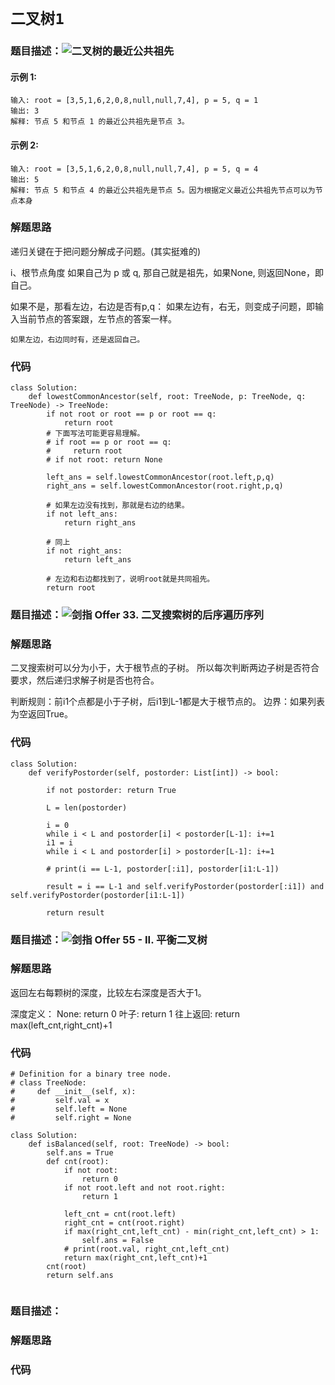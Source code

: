 # `二叉树1`

### 题目描述：![二叉树的最近公共祖先](https://leetcode-cn.com/problems/er-cha-shu-de-zui-jin-gong-gong-zu-xian-lcof/)
#### 示例 1:
```
输入: root = [3,5,1,6,2,0,8,null,null,7,4], p = 5, q = 1
输出: 3
解释: 节点 5 和节点 1 的最近公共祖先是节点 3。
```
#### 示例 2:
```
输入: root = [3,5,1,6,2,0,8,null,null,7,4], p = 5, q = 4
输出: 5
解释: 节点 5 和节点 4 的最近公共祖先是节点 5。因为根据定义最近公共祖先节点可以为节点本身
```
### 解题思路
递归关键在于把问题分解成子问题。(其实挺难的)

i、根节点角度
如果自己为 p 或 q, 那自己就是祖先，如果None, 则返回None，即自己。

如果不是，那看左边，右边是否有p,q：
    如果左边有，右无，则变成子问题，即输入当前节点的答案跟，左节点的答案一样。

    如果左边，右边同时有，还是返回自己。

### 代码

```python3
class Solution:
    def lowestCommonAncestor(self, root: TreeNode, p: TreeNode, q: TreeNode) -> TreeNode:
        if not root or root == p or root == q:
            return root
        # 下面写法可能更容易理解。
        # if root == p or root == q:
        #     return root
        # if not root: return None
        
        left_ans = self.lowestCommonAncestor(root.left,p,q)
        right_ans = self.lowestCommonAncestor(root.right,p,q)

        # 如果左边没有找到，那就是右边的结果。
        if not left_ans:
            return right_ans
        
        # 同上
        if not right_ans:
            return left_ans

        # 左边和右边都找到了，说明root就是共同祖先。
        return root
```

### 题目描述：![剑指 Offer 33. 二叉搜索树的后序遍历序列](https://leetcode-cn.com/problems/er-cha-sou-suo-shu-de-hou-xu-bian-li-xu-lie-lcof/)

### 解题思路
二叉搜索树可以分为小于，大于根节点的子树。
所以每次判断两边子树是否符合要求，然后递归求解子树是否也符合。

判断规则：前i1个点都是小于子树，后i1到L-1都是大于根节点的。
边界：如果列表为空返回True。

### 代码

```python3
class Solution:
    def verifyPostorder(self, postorder: List[int]) -> bool:

        if not postorder: return True

        L = len(postorder)

        i = 0
        while i < L and postorder[i] < postorder[L-1]: i+=1        
        i1 = i
        while i < L and postorder[i] > postorder[L-1]: i+=1
        
        # print(i == L-1, postorder[:i1], postorder[i1:L-1])

        result = i == L-1 and self.verifyPostorder(postorder[:i1]) and self.verifyPostorder(postorder[i1:L-1])

        return result
```

### 题目描述：![剑指 Offer 55 - II. 平衡二叉树](https://leetcode-cn.com/problems/ping-heng-er-cha-shu-lcof/)

### 解题思路
返回左右每颗树的深度，比较左右深度是否大于1。

深度定义：
None: return 0
叶子: return 1
往上返回: return max(left_cnt,right_cnt)+1

### 代码

```python3
# Definition for a binary tree node.
# class TreeNode:
#     def __init__(self, x):
#         self.val = x
#         self.left = None
#         self.right = None

class Solution:
    def isBalanced(self, root: TreeNode) -> bool:
        self.ans = True
        def cnt(root):
            if not root:
                return 0
            if not root.left and not root.right:
                return 1
            
            left_cnt = cnt(root.left)
            right_cnt = cnt(root.right)
            if max(right_cnt,left_cnt) - min(right_cnt,left_cnt) > 1:
                self.ans = False
            # print(root.val, right_cnt,left_cnt)
            return max(right_cnt,left_cnt)+1
        cnt(root)
        return self.ans
        
```

### 题目描述：![]()

### 解题思路


### 代码

```python3

```
